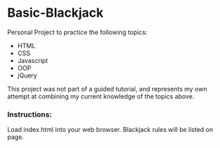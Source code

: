 # Basic-Blackjack

Personal Project to practice the following topics:
- HTML
- CSS
- Javascript
- OOP
- jQuery

This project was not part of a guided tutorial, and represents my own attempt at combining my
current knowledge of the topics above.

### Instructions:
Load index.html into your web browser. Blackjack rules will be listed on page.